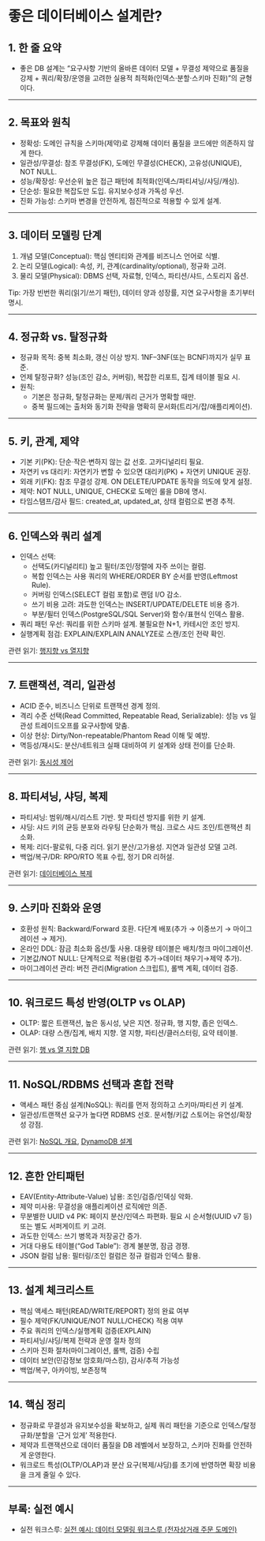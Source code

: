 # 좋은 데이터베이스 설계란?

## 1. 한 줄 요약
- 좋은 DB 설계는 “요구사항 기반의 올바른 데이터 모델 + 무결성 제약으로 품질을 강제 + 쿼리/확장/운영을 고려한 실용적 최적화(인덱스·분할·스키마 진화)”의 균형이다.

---

## 2. 목표와 원칙
- 정확성: 도메인 규칙을 스키마(제약)로 강제해 데이터 품질을 코드에만 의존하지 않게 한다.
- 일관성/무결성: 참조 무결성(FK), 도메인 무결성(CHECK), 고유성(UNIQUE), NOT NULL.
- 성능/확장성: 우선순위 높은 접근 패턴에 최적화(인덱스/파티셔닝/샤딩/캐싱).
- 단순성: 필요한 복잡도만 도입. 유지보수성과 가독성 우선.
- 진화 가능성: 스키마 변경을 안전하게, 점진적으로 적용할 수 있게 설계.

---

## 3. 데이터 모델링 단계
1. 개념 모델(Conceptual): 핵심 엔티티와 관계를 비즈니스 언어로 식별.
2. 논리 모델(Logical): 속성, 키, 관계(cardinality/optional), 정규화 고려.
3. 물리 모델(Physical): DBMS 선택, 자료형, 인덱스, 파티션/샤드, 스토리지 옵션.

Tip: 가장 빈번한 쿼리(읽기/쓰기 패턴), 데이터 양과 성장률, 지연 요구사항을 초기부터 명시.

---

## 4. 정규화 vs. 탈정규화
- 정규화 목적: 중복 최소화, 갱신 이상 방지. 1NF–3NF(또는 BCNF)까지가 실무 표준.
- 언제 탈정규화? 성능(조인 감소, 커버링), 복잡한 리포트, 집계 테이블 필요 시.
- 원칙:
  - 기본은 정규화, 탈정규화는 문제/쿼리 근거가 명확할 때만.
  - 중복 필드에는 출처와 동기화 전략을 명확히 문서화(트리거/잡/애플리케이션).

---

## 5. 키, 관계, 제약
- 기본 키(PK): 단순·작은·변하지 않는 값 선호. 고카디널리티 필요.
- 자연키 vs 대리키: 자연키가 변할 수 있으면 대리키(PK) + 자연키 UNIQUE 권장.
- 외래 키(FK): 참조 무결성 강제. ON DELETE/UPDATE 동작을 의도에 맞게 설정.
- 제약: NOT NULL, UNIQUE, CHECK로 도메인 룰을 DB에 명시.
- 타임스탬프/감사 필드: created_at, updated_at, 상태 컬럼으로 변경 추적.

---

## 6. 인덱스와 쿼리 설계
- 인덱스 선택:
  - 선택도(카디널리티) 높고 필터/조인/정렬에 자주 쓰이는 컬럼.
  - 복합 인덱스는 사용 쿼리의 WHERE/ORDER BY 순서를 반영(Leftmost Rule).
  - 커버링 인덱스(SELECT 컬럼 포함)로 랜덤 I/O 감소.
  - 쓰기 비용 고려: 과도한 인덱스는 INSERT/UPDATE/DELETE 비용 증가.
  - 부분/필터 인덱스(PostgreSQL/SQL Server)와 함수/표현식 인덱스 활용.
- 쿼리 패턴 우선: 쿼리를 위한 스키마 설계. 불필요한 N+1, 카테시안 조인 방지.
- 실행계획 점검: EXPLAIN/EXPLAIN ANALYZE로 스캔/조인 전략 확인.

관련 읽기: [행지향 vs 열지향](./row_vs_column_oriented_db.md)

---

## 7. 트랜잭션, 격리, 일관성
- ACID 준수, 비즈니스 단위로 트랜잭션 경계 정의.
- 격리 수준 선택(Read Committed, Repeatable Read, Serializable): 성능 vs 일관성 트레이드오프를 요구사항에 맞춤.
- 이상 현상: Dirty/Non-repeatable/Phantom Read 이해 및 예방.
- 멱등성/재시도: 분산/네트워크 실패 대비하여 키 설계와 상태 전이를 단순화.

관련 읽기: [동시성 제어](./database_concurrency_control.md)

---

## 8. 파티셔닝, 샤딩, 복제
- 파티셔닝: 범위/해시/리스트 기반. 핫 파티션 방지를 위한 키 설계.
- 샤딩: 샤드 키의 균등 분포와 라우팅 단순화가 핵심. 크로스 샤드 조인/트랜잭션 최소화.
- 복제: 리더-팔로워, 다중 리더. 읽기 분산/고가용성. 지연과 일관성 모델 고려.
- 백업/복구/DR: RPO/RTO 목표 수립, 정기 DR 리허설.

관련 읽기: [데이터베이스 복제](./database_replication.md)

---

## 9. 스키마 진화와 운영
- 호환성 원칙: Backward/Forward 호환. 다단계 배포(추가 → 이중쓰기 → 마이그레이션 → 제거).
- 온라인 DDL: 잠금 최소화 옵션/툴 사용. 대용량 테이블은 배치/청크 마이그레이션.
- 기본값/NOT NULL: 단계적으로 적용(컬럼 추가→데이터 채우기→제약 추가).
- 마이그레이션 관리: 버전 관리(Migration 스크립트), 롤백 계획, 데이터 검증.

---

## 10. 워크로드 특성 반영(OLTP vs OLAP)
- OLTP: 짧은 트랜잭션, 높은 동시성, 낮은 지연. 정규화, 행 지향, 좁은 인덱스.
- OLAP: 대량 스캔/집계, 배치 지향. 열 지향, 파티션/클러스터링, 요약 테이블.

관련 읽기: [행 vs 열 지향 DB](./row_vs_column_oriented_db.md)

---

## 11. NoSQL/RDBMS 선택과 혼합 전략
- 액세스 패턴 중심 설계(NoSQL): 쿼리를 먼저 정의하고 스키마/파티션 키 설계.
- 일관성/트랜잭션 요구가 높다면 RDBMS 선호. 문서형/키값 스토어는 유연성/확장성 강점.

관련 읽기: [NoSQL 개요](./nosql_databases.md), [DynamoDB 설계](./dynamodb.md)

---

## 12. 흔한 안티패턴
- EAV(Entity-Attribute-Value) 남용: 조인/검증/인덱싱 악화.
- 제약 미사용: 무결성을 애플리케이션 로직에만 의존.
- 무분별한 UUID v4 PK: 페이지 분산/인덱스 파편화. 필요 시 순서형(UUID v7 등) 또는 별도 서퍼게이트 키 고려.
- 과도한 인덱스: 쓰기 병목과 저장공간 증가.
- 거대 다용도 테이블(“God Table”): 경계 불분명, 잠금 경쟁.
- JSON 컬럼 남용: 필터링/조인 컬럼은 정규 컬럼과 인덱스 활용.

---

## 13. 설계 체크리스트
- 핵심 액세스 패턴(READ/WRITE/REPORT) 정의 완료 여부
- 필수 제약(FK/UNIQUE/NOT NULL/CHECK) 적용 여부
- 주요 쿼리의 인덱스/실행계획 검증(EXPLAIN)
- 파티셔닝/샤딩/복제 전략과 운영 절차 정의
- 스키마 진화 절차(마이그레이션, 롤백, 검증) 수립
- 데이터 보안(민감정보 암호화/마스킹), 감사/추적 가능성
- 백업/복구, 아카이빙, 보존정책

---

## 14. 핵심 정리
- 정규화로 무결성과 유지보수성을 확보하고, 실제 쿼리 패턴을 기준으로 인덱스/탈정규화/분할을 ‘근거 있게’ 적용한다.
- 제약과 트랜잭션으로 데이터 품질을 DB 레벨에서 보장하고, 스키마 진화를 안전하게 운영한다.
- 워크로드 특성(OLTP/OLAP)과 분산 요구(복제/샤딩)를 초기에 반영하면 확장 비용을 크게 줄일 수 있다.

---

## 부록: 실전 예시
- 실전 워크스루: [실전 예시: 데이터 모델링 워크스루 (전자상거래 주문 도메인)](./database_modeling_example.md)
